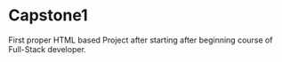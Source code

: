 # Capstone1
First proper HTML based Project after starting after beginning course of Full-Stack developer.
